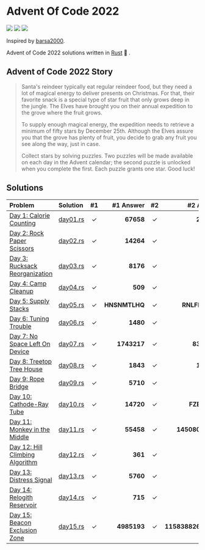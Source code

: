 # Advent Of Code 2022

![](https://img.shields.io/badge/day%20📅-17-blue)
![](https://img.shields.io/badge/stars%20⭐-31-yellow)
![](https://img.shields.io/badge/days%20completed-15-red)

Inspired by [barsa2000](https://github.com/barsa2000/AOC2022).

Advent of Code 2022 solutions written in [Rust](https://www.rust-lang.org/) :crab: .

## Advent of Code 2022 Story

> Santa's reindeer typically eat regular reindeer food, but they need a lot of magical energy to deliver presents on Christmas. For that, their favorite snack is a special type of star fruit that only grows deep in the jungle. The Elves have brought you on their annual expedition to the grove where the fruit grows.
>
> To supply enough magical energy, the expedition needs to retrieve a minimum of fifty stars by December 25th. Although the Elves assure you that the grove has plenty of fruit, you decide to grab any fruit you see along the way, just in case.
>
> Collect stars by solving puzzles. Two puzzles will be made available on each day in the Advent calendar; the second puzzle is unlocked when you complete the first. Each puzzle grants one star. Good luck!

## Solutions

| Problem                                                                 | Solution                 |  #1   |     #1 Answer |  #2   |          #2 Answer |
| :---------------------------------------------------------------------- | :----------------------- | :---: | ------------: | :---: | -----------------: |
| [Day 1: Calorie Counting](https://adventofcode.com/2022/day/1)          | [day01.rs](src/day01.rs) |   ✓   |     **67658** |   ✓   |         **200158** |
| [Day 2: Rock Paper Scissors](https://adventofcode.com/2022/day/2)       | [day02.rs](src/day02.rs) |   ✓   |     **14264** |   ✓   |          **12382** |
| [Day 3: Rucksack Reorganization](https://adventofcode.com/2022/day/3)   | [day03.rs](src/day03.rs) |   ✓   |      **8176** |   ✓   |           **2689** |
| [Day 4: Camp Cleanup](https://adventofcode.com/2022/day/4)              | [day04.rs](src/day04.rs) |   ✓   |       **509** |   ✓   |            **870** |
| [Day 5: Supply Stacks](https://adventofcode.com/2022/day/5)             | [day05.rs](src/day05.rs) |   ✓   | **HNSNMTLHQ** |   ✓   |      **RNLFDJMCT** |
| [Day 6: Tuning Trouble](https://adventofcode.com/2022/day/6)            | [day06.rs](src/day06.rs) |   ✓   |      **1480** |   ✓   |           **2746** |
| [Day 7: No Space Left On Device](https://adventofcode.com/2022/day/7)   | [day07.rs](src/day07.rs) |   ✓   |   **1743217** |   ✓   |        **8319096** |
| [Day 8: Treetop Tree House](https://adventofcode.com/2022/day/8)        | [day08.rs](src/day08.rs) |   ✓   |      **1843** |   ✓   |         **180000** |
| [Day 9: Rope Bridge](https://adventofcode.com/2022/day/9)               | [day09.rs](src/day09.rs) |   ✓   |      **5710** |   ✓   |           **2259** |
| [Day 10: Cathode-Ray Tube](https://adventofcode.com/2022/day/10)        | [day10.rs](src/day10.rs) |   ✓   |     **14720** |   ✓   |       **FZBPBFZF** |
| [Day 11: Monkey in the Middle](https://adventofcode.com/2022/day/11)    | [day11.rs](src/day11.rs) |   ✓   |     **55458** |   ✓   |    **14508081294** |
| [Day 12: Hill Climbing Algorithm](https://adventofcode.com/2022/day/12) | [day12.rs](src/day12.rs) |   ✓   |       **361** |   ✓   |            **354** |
| [Day 13: Distress Signal](https://adventofcode.com/2022/day/13)         | [day13.rs](src/day13.rs) |   ✓   |      **5760** |   ✓   |          **26670** |
| [Day 14: Relogith Reservoir](https://adventofcode.com/2022/day/14)      | [day14.rs](src/day14.rs) |   ✓   |       **715** |   ✓   |          **25248** |
| [Day 15: Beacon Exclusion Zone](https://adventofcode.com/2022/day/15)   | [day15.rs](src/day15.rs) |   ✓   |   **4985193** |   ✓   | **11583882601918** |